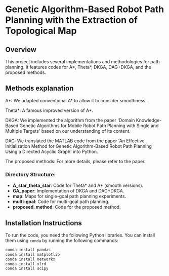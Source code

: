 # Genetic Algorithm-Based Robot Path Planning with the Extraction of Topological Map

## Overview
This project includes several implementations and methodologies for path planning. It features codes for A*, Theta*, DKGA, DAG+DKGA, and the proposed methods. 

## Methods explanation
A*: We adapted conventional A* to allow it to consider smoothness.

Theta*: A famous improved version of A*.

DKGA: We implemented the algorithm from the paper 'Domain Knowledge-Based Genetic Algorithms for Mobile Robot Path Planning with Single and Multiple Targets' based on our understanding of its content.

DAG: We translated the MATLAB code from the paper 'An Effective Initialization Method for Genetic Algorithm-Based Robot Path Planning Using a Directed Acyclic Graph' into Python.

The proposed methods: For more details, please refer to the paper.

### Directory Structure:
- **A_star_theta_star**: Code for Theta* and A* (smooth versions).
- **GA_paper**: Implementation of DKGA and DAG+DKGA.
- **map**: Maps for single-goal path planning experiments.
- **multi-goal**: Code for multi-goal path planning.
- **proposed_method**: Code for the proposed method.

## Installation Instructions

To run the code, you need the following Python libraries. You can install them using `conda` by running the following commands:

```bash
conda install pandas
conda install matplotlib
conda install networkx
conda install xlrd
conda install scipy
